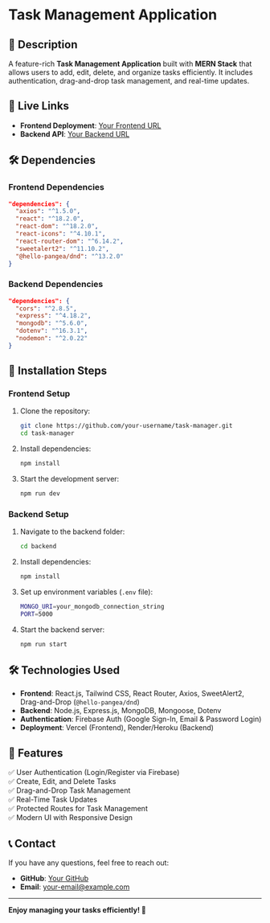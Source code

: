 # Task Management Application

## 📌 Description
A feature-rich **Task Management Application** built with **MERN Stack** that allows users to add, edit, delete, and organize tasks efficiently. It includes authentication, drag-and-drop task management, and real-time updates.

## 🔗 Live Links
- **Frontend Deployment**: [Your Frontend URL](#)
- **Backend API**: [Your Backend URL](#)

## 🛠️ Dependencies
### **Frontend Dependencies**
```json
"dependencies": {
  "axios": "^1.5.0",
  "react": "^18.2.0",
  "react-dom": "^18.2.0",
  "react-icons": "^4.10.1",
  "react-router-dom": "^6.14.2",
  "sweetalert2": "^11.10.2",
  "@hello-pangea/dnd": "^13.2.0"
}
```

### **Backend Dependencies**
```json
"dependencies": {
  "cors": "^2.8.5",
  "express": "^4.18.2",
  "mongodb": "^5.6.0",
  "dotenv": "^16.3.1",
  "nodemon": "^2.0.22"
}
```

## 🚀 Installation Steps
### **Frontend Setup**
1. Clone the repository:
   ```sh
   git clone https://github.com/your-username/task-manager.git
   cd task-manager
   ```
2. Install dependencies:
   ```sh
   npm install
   ```
3. Start the development server:
   ```sh
   npm run dev
   ```

### **Backend Setup**
1. Navigate to the backend folder:
   ```sh
   cd backend
   ```
2. Install dependencies:
   ```sh
   npm install
   ```
3. Set up environment variables (`.env` file):
   ```sh
   MONGO_URI=your_mongodb_connection_string
   PORT=5000
   ```
4. Start the backend server:
   ```sh
   npm run start
   ```

## 🛠 Technologies Used
- **Frontend**: React.js, Tailwind CSS, React Router, Axios, SweetAlert2, Drag-and-Drop (`@hello-pangea/dnd`)
- **Backend**: Node.js, Express.js, MongoDB, Mongoose, Dotenv
- **Authentication**: Firebase Auth (Google Sign-In, Email & Password Login)
- **Deployment**: Vercel (Frontend), Render/Heroku (Backend)

## 🎯 Features
✅ User Authentication (Login/Register via Firebase)  
✅ Create, Edit, and Delete Tasks  
✅ Drag-and-Drop Task Management  
✅ Real-Time Task Updates  
✅ Protected Routes for Task Management  
✅ Modern UI with Responsive Design  

## 📞 Contact
If you have any questions, feel free to reach out:
- **GitHub**: [Your GitHub](https://github.com/your-username)
- **Email**: your-email@example.com

---
**Enjoy managing your tasks efficiently! 🚀**

